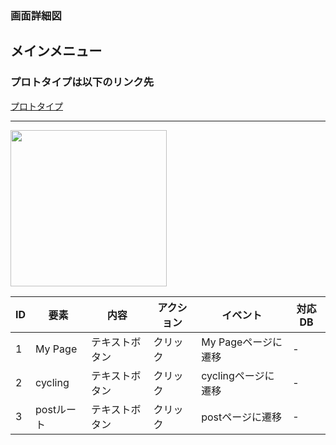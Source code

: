 ### 画面詳細図
## メインメニュー
### プロトタイプは以下のリンク先
[プロトタイプ](https://www.figma.com/file/YLXi0XXJfyq6239uKAU8LF/cyclinger?node-id=0%3A1)
*****
<img src="./image/.png" width="250">

|ID|要素|内容|アクション|イベント|対応DB|
|--|----|----|---------|--------|------|
|1|My Page|テキストボタン|クリック|My Pageページに遷移|-|
|2|cycling|テキストボタン|クリック|cyclingページに遷移|-|
|3|postルート|テキストボタン|クリック|postページに遷移|-|
